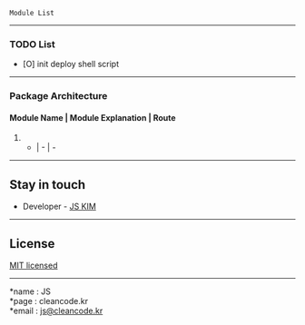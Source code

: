 ```
Module List
```

---
### TODO List
- [O] init deploy shell script 

---
### Package Architecture
#### Module Name | Module Explanation | Route
1. - | - | -

---
## Stay in touch
- Developer - [JS KIM](https://cleancode.kr)

---
## License
[MIT licensed](LICENSE)

---
*name : JS  
*page : cleancode.kr    
*email : js@cleancode.kr